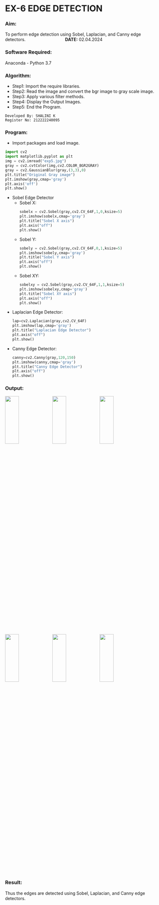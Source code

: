 # EX-6 EDGE DETECTION
### Aim:
To perform edge detection using Sobel, Laplacian, and Canny edge detectors. &emsp;&emsp;&emsp;&emsp;&emsp;&emsp;&emsp;&emsp;&emsp;**DATE:** 02.04.2024
### Software Required:
Anaconda - Python 3.7
### Algorithm:
- Step1: Import the require libraries.
- Step2: Read the image and convert the bgr image to gray scale image.
- Step3: Apply various filter methods.
- Step4: Display the Output Images.
- Step5: End the Program.
```
Developed By: SHALINI K
Register No: 212222240095
```
### Program:
- Import packages and load image.
```Python
import cv2
import matplotlib.pyplot as plt
img = cv2.imread("exp5.jpg")
gray = cv2.cvtColor(img,cv2.COLOR_BGR2GRAY)
gray = cv2.GaussianBlur(gray,(3,3),0)
plt.title("Original Gray image")
plt.imshow(gray,cmap='gray')
plt.axis('off')
plt.show()
```
- Sobel Edge Detector
  - Sobel X:
    ```Python
    sobelx = cv2.Sobel(gray,cv2.CV_64F,1,0,ksize=5)
    plt.imshow(sobelx,cmap='gray')
    plt.title("Sobel X axis")
    plt.axis("off")
    plt.show()
    ```
  - Sobel Y:
    ```Python
    sobely = cv2.Sobel(gray,cv2.CV_64F,0,1,ksize=5)
    plt.imshow(sobely,cmap='gray')
    plt.title("Sobel Y axis")
    plt.axis("off")
    plt.show()
    ```
  - Sobel XY:
    ```Python
    sobelxy = cv2.Sobel(gray,cv2.CV_64F,1,1,ksize=5)
    plt.imshow(sobelxy,cmap='gray')
    plt.title("Sobel XY axis")
    plt.axis("off")
    plt.show()
    ```
- Laplacian Edge Detector:
  ```Python
  lap=cv2.Laplacian(gray,cv2.CV_64F)
  plt.imshow(lap,cmap='gray')
  plt.title("Laplacian Edge Detector")
  plt.axis("off")
  plt.show()
  ``` 
- Canny Edge Detector:
  ```Python
  canny=cv2.Canny(gray,120,150)
  plt.imshow(canny,cmap='gray')
  plt.title("Canny Edge Detector")
  plt.axis("off")
  plt.show()
  ```
### Output:
<img height=20% width=30% src="https://github.com/shalinikannan23/EDGE-DETECTION/assets/118656529/768ca4f9-2f35-4f56-9f9a-cd77957fc3a2">
<img height=20% width=30% src="https://github.com/shalinikannan23/EDGE-DETECTION/assets/118656529/8f86c61e-54c1-449c-8766-246d6deccb76">
<img height=20% width=30% src="https://github.com/shalinikannan23/EDGE-DETECTION/assets/118656529/385ce5a7-27e1-4bc3-a909-87522df5681d">
<img height=20% width=30% src="https://github.com/shalinikannan23/EDGE-DETECTION/assets/118656529/2a2cac65-1600-4209-8e70-11a7f57f6e30">
<img height=20% width=30% src="https://github.com/shalinikannan23/EDGE-DETECTION/assets/118656529/cbdd9d3d-d6de-495e-a1f5-9f47cbbfd182">
<img height=20% width=30% src="https://github.com/shalinikannan23/EDGE-DETECTION/assets/118656529/be568c1c-1dbf-4177-8042-b32d08620c40">  

### Result:
Thus the edges are detected using Sobel, Laplacian, and Canny edge detectors.
